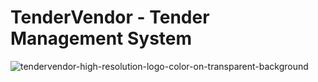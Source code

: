 # TenderVendor - Tender Management System

![tendervendor-high-resolution-logo-color-on-transparent-background](https://user-images.githubusercontent.com/78552012/208087094-65c356ba-32ec-4076-b8ff-a4f08a13fe73.png)


